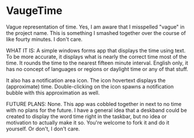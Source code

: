 # VaugeTime
Vague representation of time.
Yes, I am aware that I misspelled "vague" in the project name. This is something I smashed together over the course of like fourty minutes. I don't care.

WHAT IT IS:
A simple windows forms app that displays the time using text. To be more accurate, it displays what is nearly the correct time most of the time.
It rounds the time to the nearest fifteen minute interval. English only, it has no concept of languages or regions or daylight time or any of that stuff.

It also has a notification area icon. The icon hovertext displays the (approximate) time. Double-clicking on the icon spawns a notification bubble with this approximation as well.


FUTURE PLANS:
None. This app was cobbled together in next to no time with no plans for the future. I have a general idea that a deskband could be created to display the word time right in the taskbar, but no idea or motivation to actually make it so.
You're welcome to fork it and do it yourself. Or don't, I don't care.
